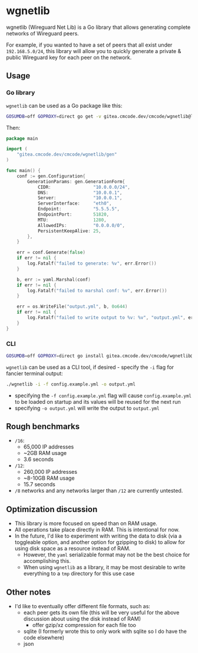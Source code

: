 # wgnetlib

wgnetlib (Wireguard Net Lib) is a Go library that allows generating complete networks of Wireguard peers.

For example, if you wanted to have a set of peers that all exist under `192.168.5.0/24`, this library will allow you to quickly generate a private & public Wireguard key for each peer on the network.

## Usage

### Go library

`wgnetlib` can be used as a Go package like this:

```bash
GOSUMDB=off GOPROXY=direct go get -v gitea.cmcode.dev/cmcode/wgnetlib@latest
```

Then:

```go
package main

import (
    "gitea.cmcode.dev/cmcode/wgnetlib/gen"
)

func main() {
    conf := gen.Configuration{
		GenerationParams: gen.GenerationForm{
			CIDR:                "10.0.0.0/24",
			DNS:                 "10.0.0.1",
			Server:              "10.0.0.1",
			ServerInterface:     "eth0",
			Endpoint:            "5.5.5.5",
			EndpointPort:        51820,
			MTU:                 1280,
			AllowedIPs:          "0.0.0.0/0",
			PersistentKeepAlive: 25,
		},
	}

    err = conf.Generate(false)
	if err != nil {
		log.Fatalf("failed to generate: %v", err.Error())
	}

    b, err := yaml.Marshal(conf)
	if err != nil {
		log.Fatalf("failed to marshal conf: %v", err.Error())
	}

    err = os.WriteFile("output.yml", b, 0o644)
	if err != nil {
		log.Fatalf("failed to write output to %v: %v", "output.yml", err.Error())
	}
}
```

### CLI

```bash
GOSUMDB=off GOPROXY=direct go install gitea.cmcode.dev/cmcode/wgnetlib@latest
```

`wgnetlib` can be used as a CLI tool, if desired - specify the `-i` flag for fancier terminal output:

```bash
./wgnetlib -i -f config.example.yml -o output.yml
```

- specifying the `-f config.example.yml` flag will cause `config.example.yml` to be loaded on startup and its values will be reused for the next run
- specifying `-o output.yml` will write the output to `output.yml`

## Rough benchmarks

- `/16`:
  - 65,000 IP addresses
  - ~2GB RAM usage
  - 3.6 seconds
- `/12`:
  - 260,000 IP addresses
  - ~8-10GB RAM usage
  - 15.7 seconds
- `/8` networks and any networks larger than `/12` are currently untested.

## Optimization discussion

- This library is more focused on speed than on RAM usage.
- All operations take place directly in RAM. This is intentional for now.
- In the future, I'd like to experiment with writing the data to disk (via a toggleable option, and another option for gzipping to disk) to allow for using disk space as a resource instead of RAM.
  - However, the `yaml` serializable format may not be the best choice for accomplishing this.
  - When using `wgnetlib` as a library, it may be most desirable to write everything to a `tmp` directory for this use case

## Other notes

- I'd like to eventually offer different file formats, such as:
  - each peer gets its own file (this will be very useful for the above discussion about using the disk instead of RAM)
    - offer gzip/xz compression for each file too
  - sqlite (I formerly wrote this to only work with sqlite so I do have the code elsewhere)
  - json
